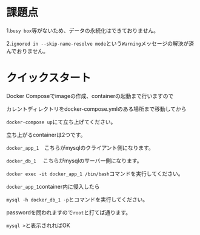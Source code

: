 # 課題点
1.`busy box`等がないため、データの永続化はできておりません。

2.`ignored in --skip-name-resolve mode`という`Warning`メッセージの解決が済んでおりません。


# クイックスタート
Docker Composeでimageの作成、containerの起動まで行いますので

カレントディレクトリをdocker-compose.ymlのある場所まで移動してから

`docker-compose up`にて立ち上げてください。

立ち上がるcontainerは2つです。

`docker_app_1`　こちらがmysqlのクライアント側になります。

`docker_db_1`　 こちらがmysqlのサーバー側になります。

`docker exec -it docker_app_1 /bin/bash`コマンドを実行してください。

`docker_app_1`container内に侵入したら

`mysql -h docker_db_1 -p`とコマンドを実行してください。

passwordを問われますので`root`と打てば通ります。

`mysql >`と表示されればOK
